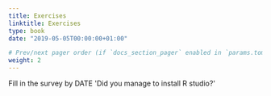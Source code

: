 ```yaml
---
title: Exercises
linktitle: Exercises
type: book
date: "2019-05-05T00:00:00+01:00"

# Prev/next pager order (if `docs_section_pager` enabled in `params.toml`)
weight: 2
---
```


Fill in the survey by DATE 'Did you manage to install R studio?'
